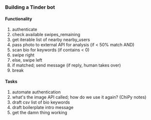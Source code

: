 ### Building a Tinder bot
#### Functionality
1. authenticate
2. check available swipes_remaining
3. get iterable list of nearby nearby_users
4. pass photo to external API for analysis (if < 50% match AND)
5. scan bio for keywords (if contains < 0)
6. swipe right
7. else, swipe left
8. if matched; send message (if reply, human takes over)
9. break
#### Tasks
1. automate authentication
2. what's the image API called; how do we use it again? (ChiPy notes)
3. draft csv list of bio keywords
4. draft boilerplate intro message
5. get the damn thing working
